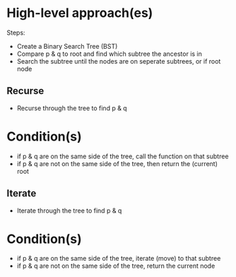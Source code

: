 # High-level approach(es)

Steps:
- Create a Binary Search Tree (BST)
- Compare p & q to root and find which subtree the ancestor is in
- Search the subtree until the nodes are on seperate subtrees, or if root node

## Recurse
- Recurse through the tree to find p & q
# Condition(s)
- if p & q are on the same side of the tree, call the function on that subtree
- if p & q are not on the same side of the tree, then return the (current) root

## Iterate
- Iterate through the tree to find p & q
# Condition(s)
- if p & q are on the same side of the tree, iterate (move) to that subtree
- if p & q are not on the same side of the tree, return the current node
